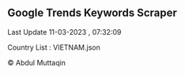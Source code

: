 

## Google Trends Keywords Scraper 
 
Last Update 11-03-2023 , 07:32:09

Country List :
VIETNAM.json



© Abdul Muttaqin 
